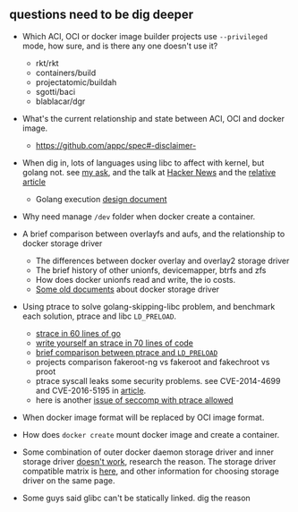 questions need to be dig deeper
----

* Which ACI, OCI or docker image builder projects use `--privileged` mode, how sure, and is there any one doesn't use it?
	* rkt/rkt
	* containers/build
	* projectatomic/buildah
	* sgotti/baci
	* blablacar/dgr
* What's the current relationship and state between ACI, OCI and docker image.
	* https://github.com/appc/spec#-disclaimer-
* When dig in, lots of languages using libc to affect with kernel, but golang not. see [my ask](https://goo.gl/S4KJse), and the talk at [Hacker News](https://goo.gl/bFysCw) and the [relative article](https://goo.gl/1XmwtC)
	* Golang execution [design document](https://goo.gl/UY4vDB)
* Why need manage `/dev` folder when docker create a container.
* A brief comparison between overlayfs and aufs, and the relationship to docker storage driver
	* The differences between docker overlay and overlay2 storage driver
	* The brief history of other unionfs, devicemapper, btrfs and zfs
	* How does docker unionfs read and write, the io costs.
	* [Some old documents](https://git.io/vd17o) about docker storage driver

* Using ptrace to solve golang-skipping-libc problem, and benchmark each solution, ptrace and libc `LD_PRELOAD`.
	* [strace in 60 lines of go](https://hackernoon.com/strace-in-60-lines-of-go-b4b76e3ecd64)
	* [write yourself an strace in 70 lines of code](https://blog.nelhage.com/2010/08/write-yourself-an-strace-in-70-lines-of-code/)
	* [brief comparison between ptrace and `LD_PRELOAD`](https://fakeroot-ng.lingnu.com/index.php/Home_Page#Technical_differences_between_Fakeroot_and_Fakeroot-ng)
	* projects comparison fakeroot-ng vs fakeroot and fakechroot vs proot
	* ptrace syscall leaks some security problems. see CVE-2014-4699 and CVE-2016-5195 in [article](https://docs.docker.com/engine/security/non-events/).
	* here is another [issue of seccomp with ptrace allowed](https://blog.lizzie.io/linux-containers-in-500-loc.html#fn.51)

* When docker image format will be replaced by OCI image format.
* How does `docker create` mount docker image and create a container.
* Some combination of outer docker daemon storage driver and inner storage driver [doesn't work](https://goo.gl/cjKAUs), research the reason. The storage driver compatible matrix is [here](https://goo.gl/Me7EFF), and other information for choosing storage driver on the same page.

* Some guys said glibc can't be statically linked. dig the reason
